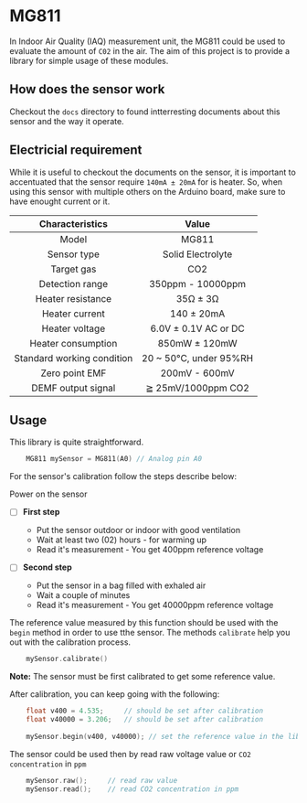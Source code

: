 # MG811

In Indoor Air Quality (IAQ) measurement unit, the MG811 could be used to evaluate 
the amount of `C02` in the air. The aim of this project is to provide a library 
for simple usage of these modules.

## How does the sensor work

Checkout the `docs` directory to found intterresting documents about this sensor 
and the way it operate.

## Electricial requirement

While it is useful to checkout the documents on the sensor, it is important to 
accentuated that the sensor require `140mA ± 20mA` for is heater. So, when using 
this sensor with multiple others on the Arduino board, make sure to have enought 
current or it.

|Characteristics | Value|
|:---------------:|:--------:|
|Model | MG811 |
|Sensor type | Solid Electrolyte |
|Target gas | CO2 |
|Detection range | 350ppm - 10000ppm |
|Heater resistance | 35Ω ± 3Ω |
|Heater current | 140 ± 20mA |
|Heater voltage | 6.0V ± 0.1V AC or DC |
|Heater consumption | 850mW ± 120mW |
|Standard working condition | 20 ~ 50°C, under 95%RH |
|Zero point EMF | 200mV - 600mV |
|DEMF output signal | ≧ 25mV/1000ppm CO2 |

## Usage

This library is quite straightforward. 

```C++
    MG811 mySensor = MG811(A0) // Analog pin A0
```

For the sensor's calibration follow the steps describe below:

Power on the sensor
              
- [ ] **First step**
    - Put the sensor outdoor or indoor with good ventilation
    - Wait at least two (02) hours - for warming up
    - Read it's measurement - You get 400ppm reference voltage

- [ ] **Second step**
    - Put the sensor in a bag filled with exhaled air
    - Wait a couple of minutes
    - Read it's measurement - You get 40000ppm reference voltage

The reference value measured by this function should be used with 
the `begin` method in order to use tthe sensor. The methods `calibrate` help you 
out with the calibration process.

```C++
    mySensor.calibrate()
```


**Note:** The sensor must be first calibrated to get some reference value.

After calibration, you can keep going with the following:

```C++
    float v400 = 4.535;     // should be set after calibration
    float v40000 = 3.206;   // should be set after calibration
    
    mySensor.begin(v400, v40000); // set the reference value in the library
```

The sensor could be used then by read raw voltage value or `CO2 concentration` in 
`ppm`

```C++
    mySensor.raw();     // read raw value
    mySensor.read();    // read CO2 concentration in ppm
```


